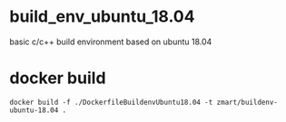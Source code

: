 # build_env_ubuntu_18.04
basic c/c++ build environment based on ubuntu 18.04

# docker build
```
docker build -f ./DockerfileBuildenvUbuntu18.04 -t zmart/buildenv-ubuntu-18.04 .
```

